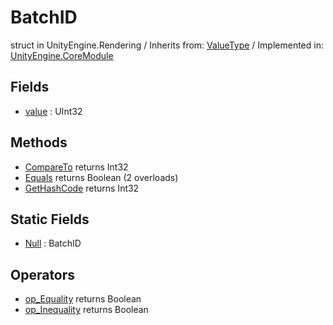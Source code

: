 # BatchID
struct in UnityEngine.Rendering
 / Inherits from: <a href="https://docs.unity3d.com/6000.2/Documentation/ScriptReference/ValueType.html">ValueType</a> / Implemented in: <a href="https://docs.unity3d.com/6000.2/Documentation/ScriptReference/UnityEngine.CoreModule.html">UnityEngine.CoreModule</a>

## Fields
- <a href="https://docs.unity3d.com/6000.2/Documentation/ScriptReference/BatchID-value.html">value</a> : UInt32

## Methods
- <a href="https://docs.unity3d.com/6000.2/Documentation/ScriptReference/BatchID.CompareTo.html">CompareTo</a> returns Int32
- <a href="https://docs.unity3d.com/6000.2/Documentation/ScriptReference/BatchID.Equals.html">Equals</a> returns Boolean (2 overloads)
- <a href="https://docs.unity3d.com/6000.2/Documentation/ScriptReference/BatchID.GetHashCode.html">GetHashCode</a> returns Int32

## Static Fields
- <a href="https://docs.unity3d.com/6000.2/Documentation/ScriptReference/BatchID-Null.html">Null</a> : BatchID

## Operators
- <a href="https://docs.unity3d.com/6000.2/Documentation/ScriptReference/BatchID.op_Equality.html">op_Equality</a> returns Boolean
- <a href="https://docs.unity3d.com/6000.2/Documentation/ScriptReference/BatchID.op_Inequality.html">op_Inequality</a> returns Boolean
